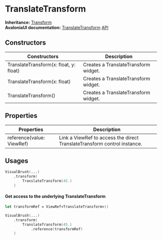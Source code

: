 # TranslateTransform

**Inheritance:** [Transform](../../transform.md)\
**AvaloniaUI documentation:** [TranslateTransform](https://reference.avaloniaui.net/api/Avalonia.Media/TranslateTransform/) [API](https://docs.microsoft.com/en-us/dotnet/api/xamarin.forms.button)

## Constructors

| Constructors                           | Description                          |
| -------------------------------------- | ------------------------------------ |
| TranslateTransform(x: float, y: float) | Creates a TranslateTransform widget. |
| TranslateTransform(x: float)           | Creates a TranslateTransform widget. |
| TranslateTransform()                   | Creates a TranslateTransform widget. |

## Properties

| Properties                | Description                                                              |
| ------------------------- | ------------------------------------------------------------------------ |
| reference(value: ViewRef) | Link a ViewRef to access the direct TranslateTransform control instance. |

## Usages

```fsharp
VisualBrush(...)
    .transform(
        TranslateTransform(45.)
    )
```

#### Get access to the underlying TranslateTransform

```fsharp
let transformRef = ViewRef<TranslateTransform>()

VisualBrush(...)
    .transform(
        TranslateTransform(45.)
            .reference(transformRef)
    )
```
